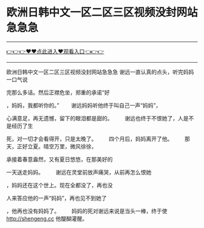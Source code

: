 # 欧洲日韩中文一区二区三区视频没封网站急急急

<hr/><a href="https://github.com/sikiuc/genj/issues/1">👉👉👉♥♥点此进入♥观看入口👈👉👉</a><hr/>

欧洲日韩中文一区二区三区视频没封网站急急急
谢远一直认真的点头，听完妈妈一口气说

完那么多话。然后正襟危坐，郑重的承诺“好

，妈妈，我都听你的。”
　　谢远妈妈听他终于叫自己一声“妈妈”，

心满意足，再无遗憾，留下的眼泪都是甜的。
　　谢远也终于不恨她了，人是不是经历了生

死，对一切才会看得开，只是太晚了。
　　四个月后，妈妈离开了他。
　　那天，正好立夏。晴空万里，微风徐徐，

承接着春意盎然，又有夏日悠悠，在那美好的

一天送走妈妈。
　　谢远在灵堂前放声痛哭，从前再怎么恨她

，妈妈还在这个世上。现在全都没了，再也没

人来答应他的一声“妈妈”，再也见不到她了

，他再也没有妈妈了。
　　妈妈的死对谢远来说是当头一棒，终于使
http://shengeng.cc
他醍醐灌醒。
